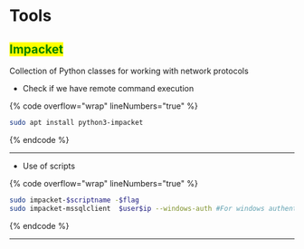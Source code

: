 # Tools

## <mark style="color:green;">Impacket</mark>&#x20;

Collection of Python classes for working with network protocols

* Check if we have remote command execution

{% code overflow="wrap" lineNumbers="true" %}
```bash
sudo apt install python3-impacket
```
{% endcode %}

***

* Use of scripts

{% code overflow="wrap" lineNumbers="true" %}
```bash
sudo impacket-$scriptname -$flag
sudo impacket-mssqlclient  $user$ip --windows-auth #For windows authentication in sql server
```
{% endcode %}

***

